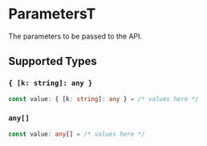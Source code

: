 # ParametersT

The parameters to be passed to the API.


## Supported Types

### `{ [k: string]: any }`

```typescript
const value: { [k: string]: any } = /* values here */
```

### `any[]`

```typescript
const value: any[] = /* values here */
```

